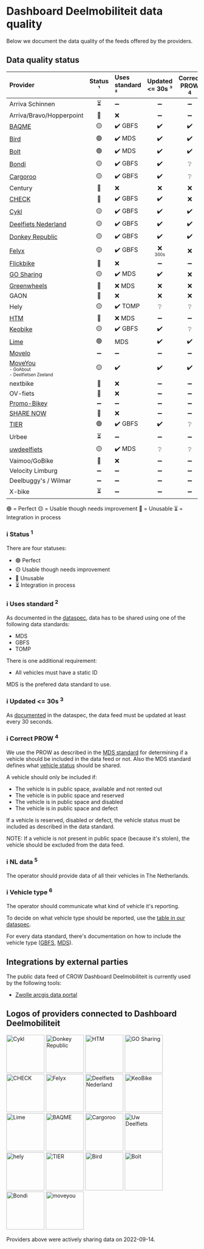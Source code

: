 # Dashboard Deelmobiliteit data quality

Below we document the data quality of the feeds offered by the providers.

## Data quality status

| **Provider**                                                                                                                  | **Status** ¹ | Uses standard ² | Updated <= 30s ³ | Correct PROW <sup>4</sup> | NL data <sup>5</sup> | Vehicle type <sup>6</sup> |
| :-----------                                                                                                                  | :--------:   | :------------   | :------------:   | :----------:       | :-----:                     | :----------:              |
| Arriva Schinnen                                                                                                               | ⏳           | ➖              | ➖                | ➖                 | ➖                         | ➖
| Arriva/Bravo/Hopperpoint                                                                                                      | 🔴           | ❌              | ➖                | ➖                 | ➖                         | ➖
| [BAQME](https://github.com/Stichting-CROW/dashboarddeelmobiliteit-datakwaliteit/blob/main/provider/BAQME.md)                  | 🟡           | :heavy_check_mark: GBFS         | :heavy_check_mark:                | :heavy_check_mark:                 | :heavy_check_mark:                         | ❌
| [Bird](https://github.com/Stichting-CROW/dashboarddeelmobiliteit-datakwaliteit/blob/main/provider/Bird.md)                    | 🟢           | :heavy_check_mark: MDS             | :heavy_check_mark:               | :heavy_check_mark:                  | :heavy_check_mark:                         | :heavy_check_mark:
| [Bolt](https://github.com/Stichting-CROW/dashboarddeelmobiliteit-datakwaliteit/blob/main/provider/Bolt.md)                    | 🟢           | :heavy_check_mark: MDS           | :heavy_check_mark:                | :heavy_check_mark:                 | :heavy_check_mark:                         | :heavy_check_mark:
| [Bondi](https://github.com/Stichting-CROW/dashboarddeelmobiliteit-datakwaliteit/blob/main/provider/Bondi.md)                  | 🟡           | :heavy_check_mark: GBFS           | :heavy_check_mark:                | ❔                 | :heavy_check_mark:                         | ❌
| [Cargoroo](https://github.com/Stichting-CROW/dashboarddeelmobiliteit-datakwaliteit/blob/main/provider/Cargoroo.md)            | 🟡           | :heavy_check_mark: GBFS | :heavy_check_mark: | ❔                 | :heavy_check_mark:                         | ❌
| Century      | 🔴           | ❌             | ❌              | ❌                           | ❌                 | ❌
| [CHECK](https://github.com/Stichting-CROW/dashboarddeelmobiliteit-datakwaliteit/blob/main/provider/CHECK.md)                  | 🔴           | :heavy_check_mark: GBFS | :heavy_check_mark: | ❌ | :heavy_check_mark:                         | ❌
| [Cykl](https://github.com/Stichting-CROW/dashboarddeelmobiliteit-datakwaliteit/blob/main/provider/Cykl.md)                    | 🟡           | :heavy_check_mark: GBFS | :heavy_check_mark: | :heavy_check_mark:                 | :heavy_check_mark:                         | ❌
| [Deelfiets Nederland](https://github.com/Stichting-CROW/dashboarddeelmobiliteit-datakwaliteit/blob/main/provider/DeelfietsNederland.md) | 🟡 | :heavy_check_mark: GBFS | :heavy_check_mark: | :heavy_check_mark:                 | :heavy_check_mark:                         | ❌
| [Donkey Republic](https://github.com/Stichting-CROW/dashboarddeelmobiliteit-datakwaliteit/blob/main/provider/DonkeyRepublic.md) | 🟡         | :heavy_check_mark: GBFS | :heavy_check_mark: | :heavy_check_mark:                 | :heavy_check_mark:      | ❌
| [Felyx](https://github.com/Stichting-CROW/dashboarddeelmobiliteit-datakwaliteit/blob/main/provider/Felyx.md)                  | 🟡           | :heavy_check_mark: GBFS         | ❌<br><sub><sup>300s</sup></sub> | ❌  | :heavy_check_mark:                         | ❌
| [Flickbike](https://github.com/Stichting-CROW/dashboarddeelmobiliteit-datakwaliteit/blob/main/provider/Flickbike.md)          | 🔴           | ❌              | ➖                | ➖                 | ➖                         | ➖
| [GO Sharing](https://github.com/Stichting-CROW/dashboarddeelmobiliteit-datakwaliteit/blob/main/provider/GoSharing.md)         | 🟡           | :heavy_check_mark: MDS       | :heavy_check_mark:                | ❌          | :heavy_check_mark:                         | :heavy_check_mark:
| [Greenwheels](https://github.com/Stichting-CROW/dashboarddeelmobiliteit-datakwaliteit/blob/main/provider/Greenwheels.md)      | 🔴           | ❌ MDS             | ❌              | ❌                           | ❌                 | ❌
| GAON      | 🔴           | ❌             | ❌              | ❌                           | ❌                 | ❌
| Hely                                                                                                                          | 🟡           | :heavy_check_mark: TOMP         | ❔                | ❔                 | ❔                         | ❔
| [HTM](https://github.com/Stichting-CROW/dashboarddeelmobiliteit-datakwaliteit/blob/main/provider/HTM.md)                      | 🔴           | ❌ MDS         | ➖                | ➖                 | ➖                         | ➖
| [Keobike](https://github.com/Stichting-CROW/dashboarddeelmobiliteit-datakwaliteit/blob/main/provider/Keobike.md)              | 🟡           | :heavy_check_mark: GBFS         | :heavy_check_mark:                | ❔                 | :heavy_check_mark:                          | ❌
| [Lime](https://github.com/Stichting-CROW/dashboarddeelmobiliteit-datakwaliteit/blob/main/provider/Lime.md)                    | 🟢           | MDS | :heavy_check_mark: | :heavy_check_mark:   | :heavy_check_mark:                         | :heavy_check_mark:
| [Movelo](https://github.com/Stichting-CROW/dashboarddeelmobiliteit-datakwaliteit/blob/main/provider/Movelo.md)                | ➖           | ➖              | ➖                | ➖                 | ➖                         | ➖
| [MoveYou](https://github.com/Stichting-CROW/dashboarddeelmobiliteit-datakwaliteit/blob/main/provider/MoveYou.md)<br /><sub><sup>- GoAbout<br />- Deelfietsen Zeeland</sub></sup> | 🟡 | :heavy_check_mark: | :heavy_check_mark: | :heavy_check_mark:    | :heavy_check_mark:                         | ❌
| nextbike                                                                                                                      | 🔴           | ❌              | ➖                | ➖                 | ➖                         | ➖
| OV-fiets                                                                                                                      | 🔴           | ❌              | ➖                | ➖                 | ➖                         | ➖
| [Promo-Bikey](https://github.com/Stichting-CROW/dashboarddeelmobiliteit-datakwaliteit/blob/main/provider/Promo-Bikey.md)      | ➖           | ➖              | ➖                | ➖                 | ➖                         | ➖
| [SHARE NOW](https://github.com/Stichting-CROW/dashboarddeelmobiliteit-datakwaliteit/blob/main/provider/SHARENOW.md)           | 🔴           | ❌              | ➖                | ➖                 | ➖                         | ➖
| [TIER](https://github.com/Stichting-CROW/dashboarddeelmobiliteit-datakwaliteit/blob/main/provider/TIER.md)      | 🟢           | :heavy_check_mark: GBFS         | :heavy_check_mark:                | ❔                 | :heavy_check_mark:                         | :heavy_check_mark:
| Urbee                                                                                                                         | ⏳           | ➖              | ➖                | ➖                 | ➖                         | ➖
| [uwdeelfiets](https://github.com/Stichting-CROW/dashboarddeelmobiliteit-datakwaliteit/blob/main/provider/uwdeelfiets.md)      | 🟡           | :heavy_check_mark: MDS | ❔         | ❔                 | ❌                         | ❌
| Vaimoo/GoBike                                                                                                                 | 🔴           | ❌              | ➖                | ➖                 | ➖                         | ➖
| Velocity Limburg                                                                                                              | ➖           | ➖              | ➖                | ➖                 | ➖                         | ➖
| Deelbuggy's / Wilmar                                                                                                           | ➖           | ➖              | ➖                | ➖                 | ➖                         | ➖
| X-bike                                                                                                                        | ⏳           | ➖              | ➖                | ➖                 | ➖                         | ➖

🟢 = Perfect
🟡 = Usable though needs improvement
🔴 = Unusable
⏳ = Integration in process

### ℹ️ Status <sup>1</sup>

There are four statuses:
- 🟢 Perfect
- 🟡 Usable though needs improvement
- 🔴 Unusable
- ⏳ Integration in process

### ℹ️ Uses standard <sup>2</sup>

As documented in the [dataspec](https://docs.crow.nl/deelfietsdashboard/hr-dataspec/), data has to be shared using one of the following data standards:

- MDS
- GBFS
- TOMP

There is one additional requirement:

- All vehicles must have a static ID

MDS is the prefered data standard to use.

### ℹ️ Updated <= 30s <sup>3</sup>

As [documented](https://docs.crow.nl/deelfietsdashboard/hr-dataspec/#general) in the dataspec, the data feed must be updated at least every 30 seconds.

### ℹ️ Correct PROW <sup>4</sup>

We use the PROW as described in the [MDS standard](https://github.com/openmobilityfoundation/mobility-data-specification/blob/main/provider/README.md#mobility-data-specification-provider) for determining if a vehicle should be included in the data feed or not. Also the MDS standard defines what [vehicle status](https://github.com/openmobilityfoundation/mobility-data-specification/blob/main/general-information.md#state-machine-diagram) should be shared.

A vehicle should only be included if:

- The vehicle is in public space, available and not rented out
- The vehicle is in public space and reserved
- The vehicle is in public space and disabled
- The vehicle is in public space and defect

If a vehicle is reserved, disabled or defect, the vehicle status must be included as described in the data standard.

NOTE: If a vehicle is not present in public space (because it's stolen), the vehicle should be excluded from the data feed.

### ℹ️ NL data <sup>5</sup>

The operator should provide data of all their vehicles in The Netherlands.

### ℹ️ Vehicle type <sup>6</sup>

The operator should communicate what kind of vehicle it's reporting. 

To decide on what vehicle type should be reported, use the [table in our dataspec](https://docs.crow.nl/deelfietsdashboard/hr-dataspec/#vehicle-types).

For every data standard, there's documentation on how to include the vehicle type ([GBFS](https://github.com/NABSA/gbfs/blob/master/gbfs.md#vehicle_typesjson-added-in-v21), [MDS](https://github.com/openmobilityfoundation/mobility-data-specification/blob/main/general-information.md#vehicle-types)).

## Integrations by external parties

The public data feed of CROW Dashboard Deelmobiliteit is currently used by the following tools:

- [Zwolle arcgis data portal](https://www.arcgis.com/home/item.html?id=ec6f32f71d1f413ebbcbc3bc6a0e1151)

## Logos of providers connected to Dashboard Deelmobiliteit

<img alt="Cykl" src="https://www.cykl.nl/img/cykl_word.png" width="100" />

<img alt="Donkey Republic" src="https://cdn.donkey.bike/wp-content/uploads/2016/04/16121255/New-logo-small.png" width="100" />

<img alt="HTM" src="https://www.htm.nl/typo3conf/ext/htm_template/Resources/Public/img/logo.svg" width="100" />

<img alt="GO Sharing" src="https://nl.go-sharing.com/app/uploads/2020/11/logo@2x.png" width="100" />

<img alt="CHECK" src="https://cdn.homerun.co/53887/check-wordmark-black4x-31571056630logo.png" width="100" />

<img alt="Felyx" src="https://cdn.felyx.com/uploads/2021/03/010720-Felyx-logo.png" width="100" />

<img alt="Deelfiets Nederland" src="https://www.deelfietsnederland.nl/wp-content/uploads/2019/11/HL2mPwHA-300x236.png" width="100" />

<img alt="KeoBike" src="https://www.keobike.nl/App_Themes/Syntus/img/logo-keobike.png" width="100" />

<img alt="Lime" src="https://upload.wikimedia.org/wikipedia/commons/thumb/0/04/Lime_Logos-wiki-01.svg/2560px-Lime_Logos-wiki-01.svg.png" width="100" />

<img alt="BAQME" src="https://www.baqme.com/wp-content/uploads/2021/01/BAQME_Logo_Black@3x-1.png" width="100" />

<img alt="Cargoroo" src="https://cargoroo.nl/wp-content/uploads/2021/11/Cargoroo-web-logo-1.png" width="100" />

<img alt="Uw Deelfiets" src="https://www.uwdeelfiets.nl/wp-content/uploads/2021/06/uw-deelfiets-2021-logo-2.svg" width="100" />

<img alt="hely" src="https://hely.com/static/images/hely-logo.svg" width="100" />

<img alt="TIER" src="https://upload.wikimedia.org/wikipedia/commons/thumb/3/32/TIER_Mobility_Logo_%28blau%2C_2021%29.svg/512px-TIER_Mobility_Logo_%28blau%2C_2021%29.svg.png" width="100" />

<img alt="Bird" src="https://mms.businesswire.com/media/20220125005267/en/1308263/5/Bird_Logo_Lockup_ko.jpg" width="100" />

<img alt="Bolt" src="https://upload.wikimedia.org/wikipedia/commons/thumb/1/17/Bolt_logo.png/1200px-Bolt_logo.png?20190831113556" width="100" />

<img alt="Bondi" src="https://upload.wikimedia.org/wikipedia/commons/d/dd/Bondi.city_logo.png" width="100" />

<img alt="moveyou" src="https://moveyou.com/wp-content/themes/moveyou/assets/gfx/brand-large.svg" width="100" />

Providers above were actively sharing data on 2022-09-14.

